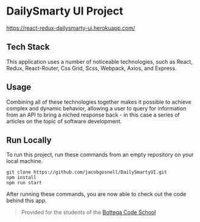 # DailySmarty UI Project

https://react-redux-dailysmarty-ui.herokuapp.com/

## Tech Stack

This application uses a number of noticeable technologies, such as React, Redux, React-Router, Css Grid, Scss, Webpack, Axios, and Express.

## Usage

Combining all of these technologies together makes it possible to achieve complex and dynamic behavior, allowing a user to query for information from an API to bring a niched response back - in this case a series of articles on the topic of software development.

## Run Locally

To run this project, run these commands from an empty repository on your local machine.
 
```
git clone https://github.com/jacobgosnell/DailySmartyUI.git
npm install
npm run start
```

After running these commands, you are now able to check out the code behind this app.

> Provided for the students of the [Bottega Code School](https://bottega.tech/)
